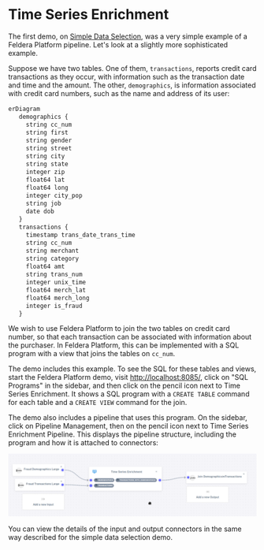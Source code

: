 # Time Series Enrichment

The first demo, on [Simple Data Selection](simple-select), was a very
simple example of a Feldera Platform pipeline.  Let's look at a slightly more
sophisticated example.

Suppose we have two tables.  One of them, `transactions`, reports
credit card transactions as they occur, with information such as the
transaction date and time and the amount.  The other, `demographics`,
is information associated with credit card numbers, such as the name
and address of its user:

```mermaid
erDiagram
   demographics {
     string cc_num
     string first
     string gender
     string street
     string city
     string state
     integer zip
     float64 lat
     float64 long
     integer city_pop
     string job
     date dob
   }
   transactions {
     timestamp trans_date_trans_time
     string cc_num
     string merchant
     string category
     float64 amt
     string trans_num
     integer unix_time
     float64 merch_lat
     float64 merch_long
     integer is_fraud
   }
```

We wish to use Feldera Platform to join the two tables on credit card number, so
that each transaction can be associated with information about the
purchaser.  In Feldera Platform, this can be implemented with a SQL program with a
view that joins the tables on `cc_num`.

The demo includes this example. To see the SQL for these tables and
views, start the Feldera Platform demo, visit <http://localhost:8085/>, click on
"SQL Programs" in the sidebar, and then click on the pencil icon
next to Time Series Enrichment.  It shows a SQL program with a `CREATE
TABLE` command for each table and a `CREATE VIEW` command for the
join.

The demo also includes a pipeline that uses this program.  On the
sidebar, click on Pipeline Management, then on the pencil icon next to
Time Series Enrichment Pipeline.  This displays the pipeline
structure, including the program and how it is attached to connectors:

![Time Series Enrichment Pipeline](images/time-series-enrich-pipeline.png)

You can view the details of the input and output connectors in the
same way described for the simple data selection demo.
